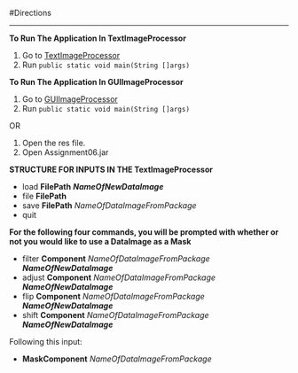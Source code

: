 #Directions
*****
**To Run The Application In TextImageProcessor**
1. Go to [TextImageProcessor][TextImageProcessor]
2. Run `public static void main(String []args)`

**To Run The Application In GUIImageProcessor**
1. Go to [GUIImageProcessor][GUIImageProcessor]
2. Run `public static void main(String []args)`

OR

1. Open the res file.
2. Open Assignment06.jar

**STRUCTURE FOR INPUTS IN THE TextImageProcessor**
- load **FilePath** ***NameOfNewDataImage***
- file **FilePath**
- save **FilePath** *NameOfDataImageFromPackage*
- quit

**For the following four commands, you will be prompted with whether or not you would like to use a DataImage as a Mask**
- filter **Component** *NameOfDataImageFromPackage* ***NameOfNewDataImage***
- adjust **Component** *NameOfDataImageFromPackage* ***NameOfNewDataImage***
- flip **Component** *NameOfDataImageFromPackage* ***NameOfNewDataImage***
- shift **Component** *NameOfDataImageFromPackage* ***NameOfNewDataImage***

Following this input:
- **MaskComponent** *NameOfDataImageFromPackage*

[TextImageProcessorTest]: test/TextImageProcessorTest.java
[TextImageProcessor]: src/TextImageProcessor.java
[GUIImageProcessor]: src/GUIImageProcessor.java